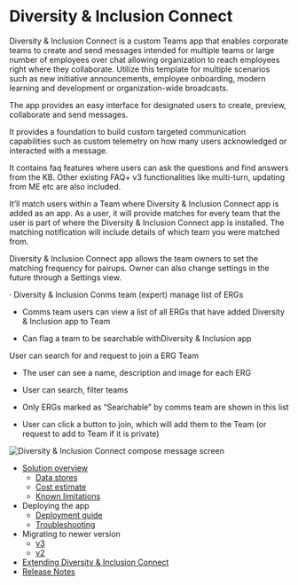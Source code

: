# Diversity & Inclusion Connect

Diversity & Inclusion Connect is a custom Teams app that enables corporate teams to create and send messages intended for multiple teams or large number of employees over chat allowing organization to reach employees right where they collaborate. Utilize this template for multiple scenarios such as new initiative announcements, employee onboarding, modern learning and development or organization-wide broadcasts.  

The app provides an easy interface for designated users to create, preview, collaborate and send messages.

It provides a foundation to build custom targeted communication capabilities such as custom telemetry on how many users acknowledged or interacted with a message.

It contains faq features where users can ask the questions and find answers from the KB. Other existing FAQ+ v3 functionalities like multi-turn, updating from ME etc are also included.

It’ll match users within a Team where Diversity & Inclusion Connect app is added as an app. As a user, it will provide matches for every team that the user is part of where the Diversity & Inclusion Connect app is installed. The matching notification will include details of which team you were matched from.

Diversity & Inclusion Connect app allows the team owners to set the matching frequency for pairups. Owner can also change settings in the future through a Settings view.

· Diversity & Inclusion Conms team (expert) manage list of ERGs

* Comms team users can view a list of all ERGs that have added Diversity & Inclusion app to Team

* Can flag a team to be searchable withDiversity & Inclusion app

User can search for and request to join a ERG Team

* The user can see a name, description and image for each ERG

* User can search, filter teams

* Only ERGs marked as “Searchable” by comms team are shown in this list

* User can click a button to join, which will add them to the Team (or request to add to Team if it is private)

![Diversity & Inclusion Connect compose message screen](images/Diversity&InclusionConnectCompose.png)

* [Solution overview](Solution-overview)
    * [Data stores](Data-stores)
    * [Cost estimate](Cost-estimate)
    * [Known limitations](Known-limitations)
* Deploying the app
    * [Deployment guide](Deployment-guide)
    * [Troubleshooting](Troubleshooting)
* Migrating to newer version
  * [v3](v3-migration-guide)
  * [v2](v2-migration-guide)
* [Extending Diversity & Inclusion Connect](Taking-it-further)
* [Release Notes](Release-notes)